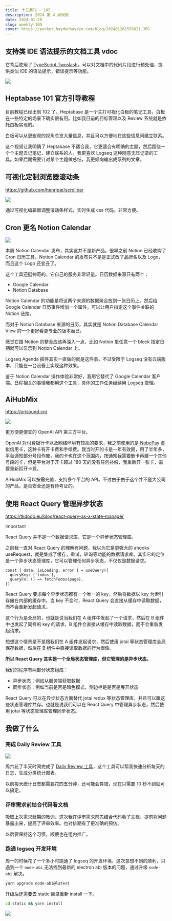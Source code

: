```yaml
---
title: 十五周刊 - 105
description: 2024 第 4 周周报
date: 2024-01-28
slug: weekly-105
cover: https://pocket.haydenhayden.com/blog/202401281556821.JPG
---
```


## 支持类 IDE 语法提示的文档工具 vdoc

[](https://x.com/novoreorx/status/1748537647746687146?s=20)

它背后使用了 [TypeScript Twoslash](https://www.typescriptlang.org/dev/twoslash/)，可以对文档中的代码片段进行预处理，提供类似 IDE 的语法提示，错误提示等功能。

![](https://pocket.haydenhayden.com/blog/202401281133503.png)

## Heptabase 101 官方引导教程

[](https://www.youtube.com/watch?v=HgvR2QkfwG0)

目前教程已经出到 102 了。Heptabase 是一个主打可视化白板的笔记工具，白板在一些特定的场景下确实很有用。比如我目前的目标管理以及 Review 系统就是依托白板实现的。

白板可以从更宏观的视角总览大量信息，并且可以方便地在这些信息间建立联系。

这个视频让我明确了 Heptabase 不适合我，它更适合有明确的主题，然后围绕一个个主题去记笔记，建立联系的人。我更喜欢 Logseq 这种随意无压记录的工具。如果后期需要针对某个主题做总结，我更倾向输出成系列的文章。

## 可视化定制浏览器滚动条
https://github.com/henripar/scrollbar

![](https://pocket.haydenhayden.com/blog/202401281148533.png)

通过可视化编辑器调整滚动条样式，实时生成 css 代码，非常方便。

## Cron 更名 Notion Calendar

![](https://pocket.haydenhayden.com/blog/202401281150600.png)

本周 Notion Calendar 发布，其实这并不是新产品。很早之前 Notion 已经收购了 Cron 日历工具。Notion Calendar 的发布只不是是正式改了品牌名以及 Logo，而且这个 Logo 还变丑了。

这个工具还挺神奇的，它自己的服务非常轻量。日历数据来源只有两个：

- Google Calendar
- Notion Database

Notion Calendar 的功能是将这两个来源的数据聚合放到一张日历上。然后给 Google Calendar 日历事件增加一个属性，可以让用户指定这个事件关联的 Notion 链接。

而对于 Notion Database 来源的日历，其实就是 Notion Database Calendar View 的一个更好看更专业的版本而已。

感觉它跟 Notion 的整合应该再深入一点，比如 Notion 里任意一个 block 指定日期就可以显示到 Notion Calendar 上。

Logseq Agenda 插件其实一直做的就是这件事，不过受限于 Logseq 没有云端版本，只能在一台设备上实现这种效果。

鉴于 Notion Calendar 操作体验非常好，我用它替代了 Google Calendar 客户端。日程相关的事情我都用这个工具，具体的工作任务继续用 Logseq 管理。

## AiHubMix
https://orisound.cn/

![](https://pocket.haydenhayden.com/blog/202401281205721.png)

更方便更便宜的 OpenAI API 第三方平台。

OpenAI 对付费银行卡以及网络环境有较高的要求，我之前使用的是 [NobePay](https://nobepay.com/) 虚拟信用卡，这种卡有开卡费和手续费。我当时开的卡是一年有效期，用了半年多，平台通知部分号段作废，我的卡也在这个范围内，按通知我需要删卡再建一个其他号段的卡，但是平台对于开卡超过 180 天的没有任何补偿，我重新开一张卡，需要重新扣开卡费。

AiHubMix 可以按需充值，支持多个平台的 API。不过由于由于这个并不是大公司的产品，是否安全还是有待考证的。

## 使用 React Query 管理异步状态

[](https://www.youtube.com/watch?v=vxkbf5QMA2g)

https://tkdodo.eu/blog/react-query-as-a-state-manager

> [!important]
> React Query 并不是一个数据请求库，它是一个异步状态管理库。

之前我一直对 React Query 的理解有问题，我以为它是更强大的 ahooks useRequest，就是集成了缓存，重试，轮询等功能的数据请求库。其实它的定位是一个异步状态管理库，它可以管理任何异步状态，不仅仅是数据请求。

```js{2}
const { data, isLoading, error } = useQuery({
  queryKey: ['todos'],
  queryFn: () => fetchTodos(page),
})
```

React Query 要求每个异步状态都有一个唯一的 key，然后将数据以 key 为索引存储在内部的缓存中。当 key 不变时，React Query 会直接从缓存中读取数据，而不会重新发起请求。

这个行为是全局的，也就是说当我们在 A 组件中发起了一个请求，然后在 B 组件中也发起了同样的 key 的请求，B 组件会直接从缓存中读取数据，而不会重新发起请求。

想想这个情景是不是跟我们在 A 组件发起请求，然后使用 jotai 等状态管理库全局保存数据，然后在 B 组件中直接读取数据的行为很像。

**所以 React Query 其实是一个全局状态管理库，但它管理的是异步状态。**

我们的程序有两部分状态组成：
- 异步状态：例如从服务端获取数据
- 同步状态：例如当前是否是暗色模式，侧边栏是是否是展开状态

React Query 可以在异步状态方面替代 jotai redux 等状态管理库，并且可以跟这些状态管理库共存。也就是说我们可以在 React Query 中管理异步状态，然后使用 jotai 等状态管理库管理同步状态。

## 我做了什么

### 完成 Daily Review 工具

![](https://pocket.haydenhayden.com/blog/202401281623802.png)

周六花了半天时间完成了 [Daily Review 工具](https://toolkit.haydenhayden.com/review)，这个工具可以帮我快速分析每天的日志，生成分类统计图表。

以前每天统计日志都需要花四五分钟，还可能会算错，现在只需要 10 秒不到就可以搞定。

### 评审需求前结合代码看文档

吸取上次需求延期的教训，这次我在评审需求前先结合代码看了文档，提前将问题暴露出来，提高了评审效率。也对排期有了更准确的预估。

以后要保持这个习惯，顺便也在组内推广。

### 跑通 logseq 开发环境

周一的时候花了一个多小时跑通了 logseq 的开发环境，这次意想不到的顺利，只遇到一个 `node-abi` 无法找到最新的 electron abi 版本的问题，通过升级 `node-abi` 解决。

```bash
yarn upgrade node-abi@latest
```

升级后还需要去 static 目录重新 install 一下。

```bash
cd static && yarn install
```

![](https://pocket.haydenhayden.com/blog/202401281632687.png)